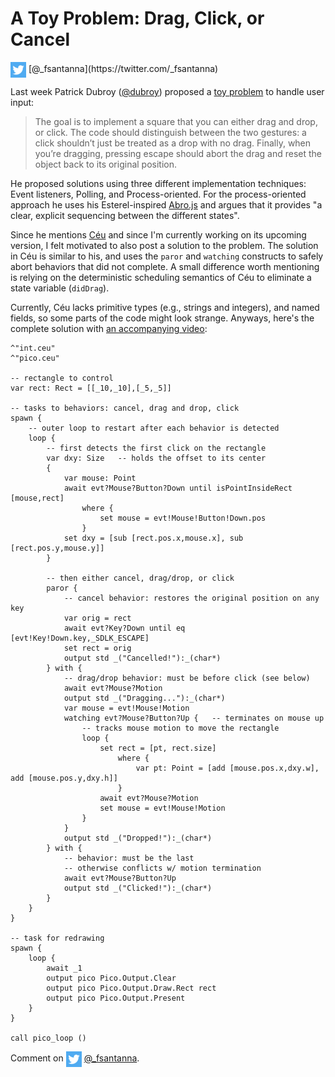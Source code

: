 # A Toy Problem: Drag, Click, or Cancel

<img src="twitter.png" style="vertical-align:middle">
[@_fsantanna](https://twitter.com/_fsantanna)

Last week Patrick Dubroy ([@dubroy][0]) proposed a [toy problem][1] to handle
user input:

> The goal is to implement a square that you can either drag and drop, or
> click. The code should distinguish between the two gestures: a click
> shouldn’t just be treated as a drop with no drag. Finally, when you’re
> dragging, pressing escape should abort the drag and reset the object back to
> its original position.

He proposed solutions using three different implementation techniques:
    Event listeners, Polling, and Process-oriented.
For the process-oriented approach he uses his Esterel-inspired [Abro.js][2] and
argues that it provides "a clear, explicit sequencing between the different
states".

Since he mentions [Céu][3] and since I'm currently working on its upcoming
version, I felt motivated to also post a solution to the problem.
The solution in Céu is similar to his, and uses the `paror` and `watching`
constructs to safely abort behaviors that did not complete.
A small difference worth mentioning is relying on the deterministic scheduling
semantics of Céu to eliminate a state variable (`didDrag`).

Currently, Céu lacks primitive types (e.g., strings and integers), and named
fields, so some parts of the code might look strange.
Anyways, here's the complete solution with [an accompanying video][4]:

```
^"int.ceu"
^"pico.ceu"

-- rectangle to control
var rect: Rect = [[_10,_10],[_5,_5]]

-- tasks to behaviors: cancel, drag and drop, click
spawn {
    -- outer loop to restart after each behavior is detected
    loop {
        -- first detects the first click on the rectangle
        var dxy: Size   -- holds the offset to its center
        {
            var mouse: Point
            await evt?Mouse?Button?Down until isPointInsideRect [mouse,rect]
                where {
                    set mouse = evt!Mouse!Button!Down.pos
                }
            set dxy = [sub [rect.pos.x,mouse.x], sub [rect.pos.y,mouse.y]]
        }

        -- then either cancel, drag/drop, or click
        paror {
            -- cancel behavior: restores the original position on any key
            var orig = rect
            await evt?Key?Down until eq [evt!Key!Down.key,_SDLK_ESCAPE]
            set rect = orig
            output std _("Cancelled!"):_(char*)
        } with {
            -- drag/drop behavior: must be before click (see below)
            await evt?Mouse?Motion
            output std _("Dragging..."):_(char*)
            var mouse = evt!Mouse!Motion
            watching evt?Mouse?Button?Up {   -- terminates on mouse up
                -- tracks mouse motion to move the rectangle
                loop {
                    set rect = [pt, rect.size]
                        where {
                            var pt: Point = [add [mouse.pos.x,dxy.w], add [mouse.pos.y,dxy.h]]
                        }
                    await evt?Mouse?Motion
                    set mouse = evt!Mouse!Motion
                }
            }
            output std _("Dropped!"):_(char*)
        } with {
            -- behavior: must be the last
            -- otherwise conflicts w/ motion termination
            await evt?Mouse?Button?Up
            output std _("Clicked!"):_(char*)
        }
    }
}

-- task for redrawing
spawn {
    loop {
        await _1
        output pico Pico.Output.Clear
        output pico Pico.Output.Draw.Rect rect
        output pico Pico.Output.Present
    }
}

call pico_loop ()
```

Comment on <img src="twitter.png" style="vertical-align:middle"> [@_fsantanna](https://twitter.com/_fsantanna/status/1495115884637134852).

[0]: https://twitter.com/dubroy
[1]: https://dubroy.com/blog/three-ways-of-handling-user-input/
[2]: https://github.com/pdubroy/abro
[3]: http://www.ceu-lang.org/
[4]: https://youtu.be/eC1d5MevRbg

